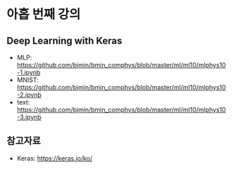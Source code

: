 # 아홉 번째 강의

## Deep Learning with Keras

* MLP: https://github.com/bjmin/bmin_comphys/blob/master/ml/ml10/mlphys10-1.ipynb
* MNIST: https://github.com/bjmin/bmin_comphys/blob/master/ml/ml10/mlphys10-2.ipynb
* text: https://github.com/bjmin/bmin_comphys/blob/master/ml/ml10/mlphys10-3.ipynb

## 참고자료
* Keras: https://keras.io/ko/
